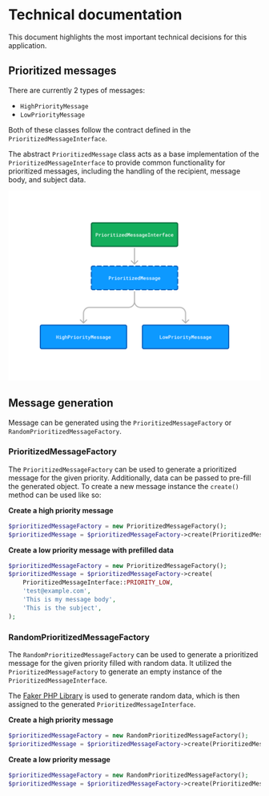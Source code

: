 # Technical documentation

This document highlights the most important technical decisions for this application.

## Prioritized messages

There are currently 2 types of messages:

* `HighPriorityMessage`
* `LowPriorityMessage`

Both of these classes follow the contract defined in the `PrioritizedMessageInterface`.

The abstract `PrioritizedMessage` class acts as a base implementation of the `PrioritizedMessageInterface` to provide common functionality
for prioritized messages, including the handling of the recipient, message body, and subject data.

![An overview of the interface and classes used for prioritized messages](images/prioritized-message-classes.png "Prioritized messages classes")

## Message generation

Message can be generated using the `PrioritizedMessageFactory` or `RandomPrioritizedMessageFactory`.

### PrioritizedMessageFactory

The `PrioritizedMessageFactory` can be used to generate a prioritized message for the given priority.
Additionally, data can be passed to pre-fill the generated object. To create a new message instance the `create()` method can be used like so:

**Create a high priority message**

```php
$prioritizedMessageFactory = new PrioritizedMessageFactory();
$prioritizedMessage = $prioritizedMessageFactory->create(PrioritizedMessageInterface::PRIORITY_HIGH);
```

**Create a low priority message with prefilled data**

```php
$prioritizedMessageFactory = new PrioritizedMessageFactory();
$prioritizedMessage = $prioritizedMessageFactory->create(
    PrioritizedMessageInterface::PRIORITY_LOW,
    'test@example.com',
    'This is my message body',
    'This is the subject',
);
```

### RandomPrioritizedMessageFactory

The `RandomPrioritizedMessageFactory` can be used to generate a prioritized message for the given priority filled with random data.
It utilized the `PrioritizedMessageFactory` to generate an empty instance of the `PrioritizedMessageInterface`.

The [Faker PHP Library](https://fakerphp.org) is used to generate random data, which is then assigned to the generated `PrioritizedMessageInterface`.

**Create a high priority message**

```php
$prioritizedMessageFactory = new RandomPrioritizedMessageFactory();
$prioritizedMessage = $prioritizedMessageFactory->create(PrioritizedMessageInterface::PRIORITY_HIGH);
```

**Create a low priority message**

```php
$prioritizedMessageFactory = new RandomPrioritizedMessageFactory();
$prioritizedMessage = $prioritizedMessageFactory->create(PrioritizedMessageInterface::PRIORITY_LOW);
```